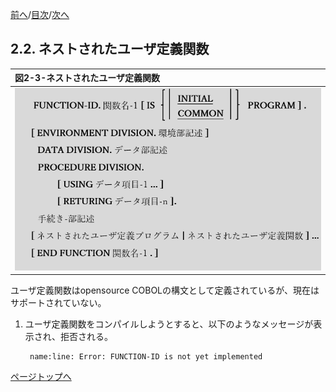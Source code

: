 <!--navi start1-->
[前へ](2-1.md)/[目次](https://opensourcecobol.github.io/markdown/TOC.html)/[次へ](3.md)
<!--navi end1-->
## 2.2. ネストされたユーザ定義関数

|図2-3-ネストされたユーザ定義関数|
|:--|
|![alt text](Image/2-3.png)|

ユーザ定義関数はopensource COBOLの構文として定義されているが、現在はサポートされていない。

1. ユーザ定義関数をコンパイルしようとすると、以下のようなメッセージが表示され、拒否される。

        name:line: Error: FUNCTION-ID is not yet implemented

<!--navi start2-->

[ページトップへ](2-2.md)
<!--navi end2-->
